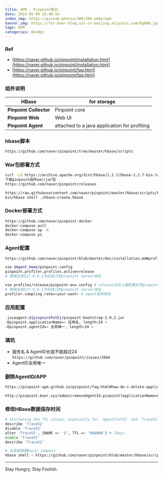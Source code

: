 ```yaml
---
title: APM - Pinpoint笔记
date: 2019-05-09 15:40:54
index_img: https://picsum.photos/300/200.webp?apm
banner_img: https://for-boer-blog.oss-cn-beijing.aliyuncs.com/bg006.jpg
tags: APM
categories: DevOps
---
```

### Ref
- [https://naver.github.io/pinpoint/installation.html](https://naver.github.io/pinpoint/installation.html)
- [https://naver.github.io/pinpoint/faq.html](https://naver.github.io/pinpoint/faq.html)

<!-- more -->

### 组件说明
| **HBase**              | for storage                                  |
| ---------------------- | -------------------------------------------- |
| **Pinpoint Collector** | Pinpoint core                                |
| **Pinpoint Web**       | Web UI                                       |
| **Pinpoint Agent**     | attached to a java application for profiling |

### hbase脚本
```bash
https://github.com/naver/pinpoint/tree/master/hbase/scripts
```

### War包部署方式
```bash
curl -LO https://archive.apache.org/dist/hbase/1.2.7/hbase-1.2.7-bin.tar.gz
下载pinpoint组件war/jar包
https://github.com/naver/pinpoint/releases

https://raw.githubusercontent.com/naver/pinpoint/master/hbase/scripts/hbase-create.hbase
bin/hbase shell ./hbase-create.hbase
```

### Docker部署方式
```bash
https://github.com/naver/pinpoint-docker
docker-compose pull
docker-compose up -d
docker-compose ps
```

### Agent配置
```bash
https://github.com/naver/pinpoint/blob/master/doc/installation.md#profiles-2

vim $Agent_Home/pinpoint.config
pinpoint.profiler.profiles.active=release
# 替换全部127.0.0.1为你自己的pinpoint server地址

vim profiles/release/pinpoint-env.config # release对应上面配置文件pinpoint.profiler.profiles.active=release
# 替换全部127.0.0.1为你自己的pinpoint server地址
profiler.sampling.rate=<your-want> # agent采样频率
```

### 应用配置
```bash
-javaagent:${pinpointPath}/pinpoint-bootstrap-2.0.2.jar
-Dpinpoint.applicationName=< 应用名, length<24 >
-Dpinpoint.agentId=< 全局唯一, length<24 >
```

### 填坑
- 服务名 & AgentID长度不能超过24 `https://github.com/naver/pinpoint/issues/3504`
- AgentID全局唯一

### 删除AgentID/APP
```bash
https://pinpoint-apm.github.io/pinpoint/faq.html#how-do-i-delete-application-name-andor-agent-id-from-hbase

http://pinpoint.boer.xyz/admin/removeAgentId.pinpoint?applicationName=OrderService&agentId=cdc15ef982f5a09f&password=admin
```

### 修改HBase数据保存时间
```bash
# Shortening the TTL values, especially for `AgentStatV2` and `TraceV2`
describe 'TraceV2'
disable 'TraceV2'
alter 'TraceV2', {NAME => 'S', TTL => '604800'} # 7days
enable 'TraceV2'
describe 'TraceV2'

# 业务低峰期major_compact
hbase shell < https://github.com/naver/pinpoint/blob/master/hbase/scripts/hbase-major-compact-htable.hbase
```

---

Stay Hungry, Stay Foolish.